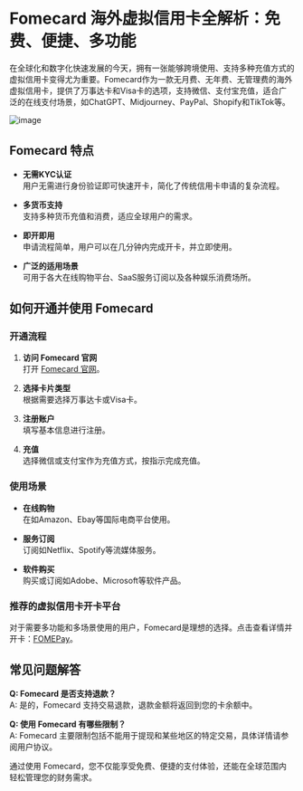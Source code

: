 # Fomecard 海外虚拟信用卡全解析：免费、便捷、多功能

在全球化和数字化快速发展的今天，拥有一张能够跨境使用、支持多种充值方式的虚拟信用卡变得尤为重要。Fomecard作为一款无月费、无年费、无管理费的海外虚拟信用卡，提供了万事达卡和Visa卡的选项，支持微信、支付宝充值，适合广泛的在线支付场景，如ChatGPT、Midjourney、PayPal、Shopify和TikTok等。

![image](https://github.com/samsumustafa3/Fomecard/assets/169782408/05cfc31f-292f-4a1f-ab90-fc0db1e4141c)

## Fomecard 特点

- **无需KYC认证**  
  用户无需进行身份验证即可快速开卡，简化了传统信用卡申请的复杂流程。

- **多货币支持**  
  支持多种货币充值和消费，适应全球用户的需求。

- **即开即用**  
  申请流程简单，用户可以在几分钟内完成开卡，并立即使用。

- **广泛的适用场景**  
  可用于各大在线购物平台、SaaS服务订阅以及各种娱乐消费场所。

## 如何开通并使用 Fomecard

### 开通流程

1. **访问 Fomecard 官网**  
   打开 [Fomecard 官网](https://www.fomepay.com)。

2. **选择卡片类型**  
   根据需要选择万事达卡或Visa卡。

3. **注册账户**  
   填写基本信息进行注册。

4. **充值**  
   选择微信或支付宝作为充值方式，按指示完成充值。

### 使用场景

- **在线购物**  
  在如Amazon、Ebay等国际电商平台使用。

- **服务订阅**  
  订阅如Netflix、Spotify等流媒体服务。

- **软件购买**  
  购买或订阅如Adobe、Microsoft等软件产品。

### 推荐的虚拟信用卡开卡平台

对于需要多功能和多场景使用的用户，Fomecard是理想的选择。点击查看详情并开卡：[FOMEPay](https://gpt.fomepay.com/#/pages/login/index?d=Q3DD80)。

## 常见问题解答

**Q: Fomecard 是否支持退款？**  
A: 是的，Fomecard 支持交易退款，退款金额将返回到您的卡余额中。

**Q: 使用 Fomecard 有哪些限制？**  
A: Fomecard 主要限制包括不能用于提现和某些地区的特定交易，具体详情请参阅用户协议。

通过使用 Fomecard，您不仅能享受免费、便捷的支付体验，还能在全球范围内轻松管理您的财务需求。
